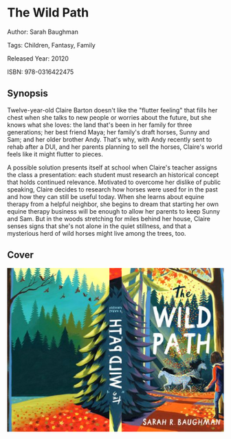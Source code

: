 # The Wild Path

Author: Sarah Baughman

Tags: Children, Fantasy, Family

Released Year: 20120

ISBN: 978-0316422475

## Synopsis

Twelve-year-old Claire Barton doesn't like the "flutter feeling" that fills her chest when she talks to new people or worries about the future, but she knows what she loves: the land that's been in her family for three generations; her best friend Maya; her family's draft horses, Sunny and Sam; and her older brother Andy. That's why, with Andy recently sent to rehab after a DUI, and her parents planning to sell the horses, Claire's world feels like it might flutter to pieces.

A possible solution presents itself at school when Claire's teacher assigns the class a presentation: each student must research an historical concept that holds continued relevance. Motivated to overcome her dislike of public speaking, Claire decides to research how horses were used for in the past and how they can still be useful today. When she learns about equine therapy from a helpful neighbor, she begins to dream that starting her own equine therapy business will be enough to allow her parents to keep Sunny and Sam. But in the woods stretching for miles behind her house, Claire senses signs that she's not alone in the quiet stillness, and that a mysterious herd of wild horses might live among the trees, too.

## Cover
![](../assets/the-wild-path.png)

